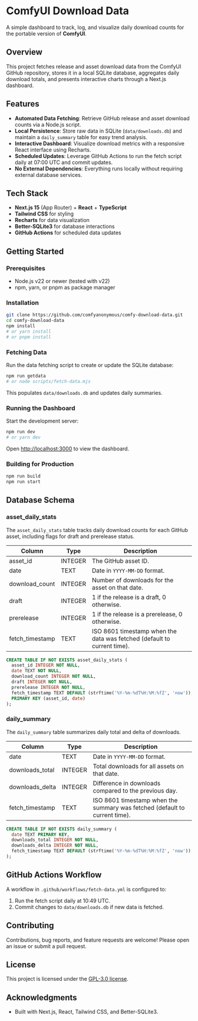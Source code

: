 # ComfyUI Download Data

A simple dashboard to track, log, and visualize daily download counts for the portable version of **ComfyUI**.

## Overview

This project fetches release and asset download data from the ComfyUI GitHub repository, stores it in a local SQLite database, aggregates daily download totals, and presents interactive charts through a Next.js dashboard.

## Features

- **Automated Data Fetching**: Retrieve GitHub release and asset download counts via a Node.js script.
- **Local Persistence**: Store raw data in SQLite (`data/downloads.db`) and maintain a `daily_summary` table for easy trend analysis.
- **Interactive Dashboard**: Visualize download metrics with a responsive React interface using Recharts.
- **Scheduled Updates**: Leverage GitHub Actions to run the fetch script daily at 07:00 UTC and commit updates.
- **No External Dependencies**: Everything runs locally without requiring external database services.

## Tech Stack

- **Next.js 15** (App Router) + **React** + **TypeScript**
- **Tailwind CSS** for styling
- **Recharts** for data visualization
- **Better-SQLite3** for database interactions
- **GitHub Actions** for scheduled data updates

## Getting Started

### Prerequisites

- Node.js v22 or newer (tested with v22)
- npm, yarn, or pnpm as package manager

### Installation

```bash
git clone https://github.com/comfyanonymous/comfy-download-data.git
cd comfy-download-data
npm install
# or yarn install
# or pnpm install
```

### Fetching Data

Run the data fetching script to create or update the SQLite database:

```bash
npm run getdata
# or node scripts/fetch-data.mjs
```

This populates `data/downloads.db` and updates daily summaries.

### Running the Dashboard

Start the development server:

```bash
npm run dev
# or yarn dev
```

Open [http://localhost:3000](http://localhost:3000) to view the dashboard.

### Building for Production

```bash
npm run build
npm run start
```

## Database Schema

### asset_daily_stats

The `asset_daily_stats` table tracks daily download counts for each GitHub asset, including flags for draft and prerelease status.

Column | Type | Description
--- | --- | ---
asset_id | INTEGER | The GitHub asset ID.
date | TEXT | Date in `YYYY-MM-DD` format.
download_count | INTEGER | Number of downloads for the asset on that date.
draft | INTEGER | 1 if the release is a draft, 0 otherwise.
prerelease | INTEGER | 1 if the release is a prerelease, 0 otherwise.
fetch_timestamp | TEXT | ISO 8601 timestamp when the data was fetched (default to current time).

```sql
CREATE TABLE IF NOT EXISTS asset_daily_stats (
  asset_id INTEGER NOT NULL,
  date TEXT NOT NULL,
  download_count INTEGER NOT NULL,
  draft INTEGER NOT NULL,
  prerelease INTEGER NOT NULL,
  fetch_timestamp TEXT DEFAULT (strftime('%Y-%m-%dT%H:%M:%fZ', 'now')),
  PRIMARY KEY (asset_id, date)
);
```

### daily_summary

The `daily_summary` table summarizes daily total and delta of downloads.

Column | Type | Description
--- | --- | ---
date | TEXT | Date in `YYYY-MM-DD` format.
downloads_total | INTEGER | Total downloads for all assets on that date.
downloads_delta | INTEGER | Difference in downloads compared to the previous day.
fetch_timestamp | TEXT | ISO 8601 timestamp when the summary was fetched (default to current time).

```sql
CREATE TABLE IF NOT EXISTS daily_summary (
  date TEXT PRIMARY KEY,
  downloads_total INTEGER NOT NULL,
  downloads_delta INTEGER NOT NULL,
  fetch_timestamp TEXT DEFAULT (strftime('%Y-%m-%dT%H:%M:%fZ', 'now'))
);
```

## GitHub Actions Workflow

A workflow in `.github/workflows/fetch-data.yml` is configured to:

1. Run the fetch script daily at 10:49 UTC.
2. Commit changes to `data/downloads.db` if new data is fetched.

## Contributing

Contributions, bug reports, and feature requests are welcome! Please open an issue or submit a pull request.

## License

This project is licensed under the [GPL-3.0 license](LICENSE).

## Acknowledgments

- Built with Next.js, React, Tailwind CSS, and Better-SQLite3.
